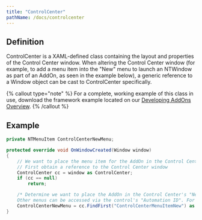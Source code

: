 ```yaml
---
title: "ControlCenter"
pathName: /docs/controlcenter
---
```


## Definition

ControlCenter is a XAML-defined class containing the layout and properties of the Control Center window. When altering the Control Center window (for example, to add a menu item into the "New" menu to launch an NTWindow as part of an AddOn, as seen in the example below), a generic reference to a Window object can be cast to ControlCenter specifically.

{% callout type="note" %}
For a complete, working example of this class in use, download the framework example located on our [Developing AddOns Overview](/docs/desktop/developing_add_ons).
{% /callout %}

## Example

```csharp
private NTMenuItem ControlCenterNewMenu;

protected override void OnWindowCreated(Window window)
{
    // We want to place the menu item for the AddOn in the Control Center's "New" menu
    // First obtain a reference to the Control Center window
    ControlCenter cc = window as ControlCenter;
    if (cc == null)
        return;

    /* Determine we want to place the AddOn in the Control Center's "New" menu
    Other menus can be accessed via the control's "Automation ID". For example: toolsMenuItem, workspacesMenuItem, connectionsMenuItem, helpMenuItem. */
    ControlCenterNewMenu = cc.FindFirst("ControlCenterMenuItemNew") as NTMenuItem;
}
```

